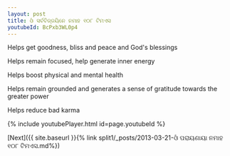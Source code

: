 ```yaml
---
layout: post
title: ଓଁ ସର୍ବବିଜ୍ଜୟିନେ ନମାହ ୧୦୮ ଟିମଏସ
youtubeId: BcPxb3WL0p4
---
```

 
 
Helps get goodness, bliss and peace and God's blessings
 
Helps remain focused, help generate inner energy 
 
Helps boost physical and mental health 
 
Helps remain grounded and generates a sense of gratitude towards the greater power 
 
Helps reduce bad karma
 
 
 
 


{% include youtubePlayer.html id=page.youtubeId %}
 
[Next]({{ site.baseurl }}{% link  split1/_posts/2013-03-21-ଓଁ ପରାୟଣାୟା ନମାହ ୧୦୮ ଟିମଏସ.md%})
 
